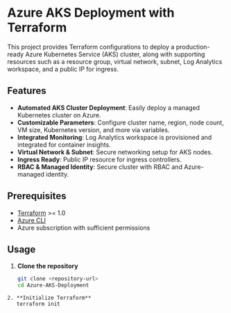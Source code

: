 # Azure AKS Deployment with Terraform

This project provides Terraform configurations to deploy a production-ready Azure Kubernetes Service (AKS) cluster, along with supporting resources such as a resource group, virtual network, subnet, Log Analytics workspace, and a public IP for ingress.

## Features

- **Automated AKS Cluster Deployment**: Easily deploy a managed Kubernetes cluster on Azure.
- **Customizable Parameters**: Configure cluster name, region, node count, VM size, Kubernetes version, and more via variables.
- **Integrated Monitoring**: Log Analytics workspace is provisioned and integrated for container insights.
- **Virtual Network & Subnet**: Secure networking setup for AKS nodes.
- **Ingress Ready**: Public IP resource for ingress controllers.
- **RBAC & Managed Identity**: Secure cluster with RBAC and Azure-managed identity.

## Prerequisites

- [Terraform](https://www.terraform.io/downloads.html) >= 1.0
- [Azure CLI](https://docs.microsoft.com/en-us/cli/azure/install-azure-cli)
- Azure subscription with sufficient permissions

## Usage

1. **Clone the repository**

   ```sh
   git clone <repository-url>
   cd Azure-AKS-Deployment
  ```
2. **Initialize Terraform**
     terraform init
